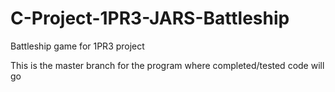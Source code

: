 # C-Project-1PR3-JARS-Battleship
Battleship game for 1PR3 project

This is the master branch for the program where completed/tested code will go
